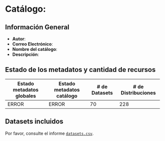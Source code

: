 
# Catálogo: 

## Información General

- **Autor**: 
- **Correo Electrónico**: 
- **Nombre del catálogo**: 
- **Descripción**:

> 

## Estado de los metadatos y cantidad de recursos

Estado metadatos globales | Estado metadatos catálogo | # de Datasets | # de Distribuciones
--------------------------|---------------------------|---------------|--------------------
ERROR | ERROR | 70 | 228

## Datasets incluidos

Por favor, consulte el informe [`datasets.csv`](datasets.csv).
